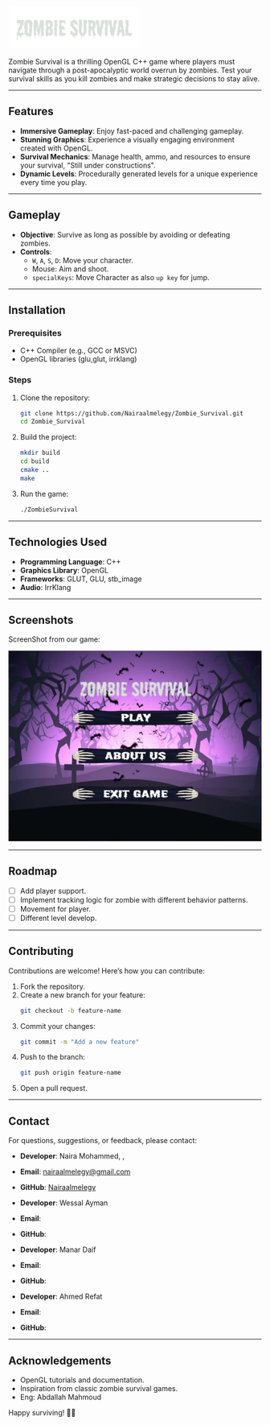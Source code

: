 ![Zombie Survival Banner](images/backGround/Head.png)

Zombie Survival is a thrilling OpenGL C++ game where players must navigate through a post-apocalyptic world overrun by zombies. Test your survival skills as you kill zombies and make strategic decisions to stay alive.

---

## Features

- **Immersive Gameplay**: Enjoy fast-paced and challenging gameplay.
- **Stunning Graphics**: Experience a visually engaging environment created with OpenGL.
- **Survival Mechanics**: Manage health, ammo, and resources to ensure your survival, "Still under constructions".
- **Dynamic Levels**: Procedurally generated levels for a unique experience every time you play.

---

## Gameplay

- **Objective**: Survive as long as possible by avoiding or defeating zombies.
- **Controls**:
  - `W`, `A`, `S`, `D`: Move your character.
  - Mouse: Aim and shoot.
  - `specialKeys`: Move Character as also `up key` for jump.

---

## Installation

### Prerequisites

- C++ Compiler (e.g., GCC or MSVC)
- OpenGL libraries (glu,glut, irrklang)

### Steps

1. Clone the repository:
   ```bash
   git clone https://github.com/Nairaalmelegy/Zombie_Survival.git
   cd Zombie_Survival
   ```
2. Build the project:
   ```bash
   mkdir build
   cd build
   cmake ..
   make
   ```
3. Run the game:
   ```bash
   ./ZombieSurvival
   ```

---

## Technologies Used

- **Programming Language**: C++
- **Graphics Library**: OpenGL
- **Frameworks**: GLUT, GLU, stb_image
- **Audio**: IrrKlang

---

## Screenshots

ScreenShot from our game:

![Gameplay Screenshot](images/Screen.png)

---

## Roadmap

- [ ] Add player support.
- [ ] Implement tracking logic for zombie with different behavior patterns.
- [ ] Movement for player.
- [ ] Different level develop.

---

## Contributing

Contributions are welcome! Here’s how you can contribute:

1. Fork the repository.
2. Create a new branch for your feature:
   ```bash
   git checkout -b feature-name
   ```
3. Commit your changes:
   ```bash
   git commit -m "Add a new feature"
   ```
4. Push to the branch:
   ```bash
   git push origin feature-name
   ```
5. Open a pull request.

---

## Contact

For questions, suggestions, or feedback, please contact:

- **Developer**: Naira Mohammed, ,
- **Email**: [nairaalmelegy@gmail.com](nairaalmelegy@gmail.com)
- **GitHub**: [Nairaalmelegy](https://github.com/Nairaalmelegy)

- **Developer**: Wessal Ayman
- **Email**: [](#)
- **GitHub**: [](#)

- **Developer**: Manar Daif
- **Email**: [](#)
- **GitHub**: [](#)

- **Developer**: Ahmed Refat
- **Email**: [](#)
- **GitHub**: [](#)

---

## Acknowledgements

- OpenGL tutorials and documentation.
- Inspiration from classic zombie survival games.
- Eng: Abdallah Mahmoud

Happy surviving! 🧟‍♂️


